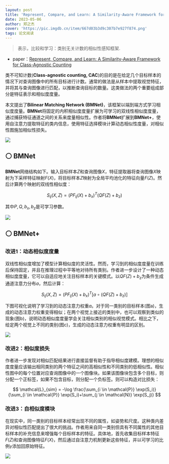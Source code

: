 ```yaml
---
layout: post
title: 'Represent, Compare, and Learn: A Similarity-Aware Framework for Class-Agnostic Counting'
date: 2023-05-06
author: 郑之杰
cover: 'https://pic.imgdb.cn/item/667d03b3d9c307b7e927f874.png'
tags: 论文阅读
---
```


> 表示，比较和学习：类别无关计数的相似性感知框架.

- paper：[Represent, Compare, and Learn: A Similarity-Aware Framework for Class-Agnostic Counting](https://arxiv.org/abs/2203.08354)

类不可知计数(**Class-agnostic counting, CAC**)的目的是在给定几个目标样本的情况下对查询图像中的所有目标进行计数。通常的做法是从样本中提取视觉特征，并将其与查询图像进行匹配，以推断查询目标的数量。这类做法的两个重要组成部分是特征表示和相似度度量。

本文提出了**Bilinear Matching Network (BMNet)**，该框架以端到端方式学习相似度度量。**BMNet**将固定的内积相似度度量扩展为可学习的双线性相似度度量，通过捕获特征通道之间的关系来度量相似性。作者将**BMNet**扩展到**BMNet+**，使用自注意力提取特征的类内信息，使用特征选择模块计算动态相似性度量，对相似性图施加相似性损失。

![](https://pic.imgdb.cn/item/667d0ca4d9c307b7e938a4fc.png)

## ⚪ BMNet

**BMNet**网络结构如下。输入目标样本$Z$和查询图像$X$，特征提取器将查询图像$X$映射为下采样特征映射$F(X)$，将目标样本$Z$映射为全局平均池化的特征向量$F(Z)$。然后计算两个映射的双线性相似度：

$$
S_{ij}(X,Z) = (PF_{ij}(X)+b_x)^T(QF(Z)+b_z)
$$

其中$P,Q,b_x,b_z$是可学习参数。

![](https://pic.imgdb.cn/item/667d0d59d9c307b7e939c89e.png)

## ⚪ BMNet+

### 改进1：动态相似度度量

双线性相似度增加了模型计算相似度的灵活性。然而，学习到的相似度度量在训练后保持固定，并且在推理过程中平等地对待所有类别。作者进一步设计了一种动态相似度度量，它可以自适应地关注目标样本的关键模式。以$QF(Z)+b_z$为条件生成通道注意力分布$a$，然后计算：

$$
S_{ij}(X,Z) = (PF_{ij}(X)+b_x)^T[a \circ (QF(Z)+b_z)]
$$

下图可视化说明了学习到的动态注意力权重$a$。对于同一类别的目标样本(图a)，生成的动态注意力权重变得相似；在两个视觉上接近的类别中，也可以观察到类似的现象(图b)，说明动态相似度度量学会关注相似类别的相似视觉模式。相比之下，给定两个视觉上不同的类别(图c)，生成的动态注意力权重有明显的区别。

![](https://pic.imgdb.cn/item/667d112ad9c307b7e941c5ce.png)

### 改进2：相似度损失

作者进一步发现对相似匹配结果进行直接监督有助于指导相似度建模。理想的相似度度量应该输出相同类别的两个特征之间的高相似性和不同类别的低相似性。相似性图中的每个位置对应查询图像中的一个图像块。如果该图像块包含多个目标，则分配一个正标签，如果不包含目标，则分配一个负标签。则可以构造对比损失：

$$
\mathcal{L}_{sim} = -\log \frac{\sum_{i \in \mathcal{P}} \exp(S_i)}{\sum_{i \in \mathcal{P}} \exp(S_i)+\sum_{j \in \mathcal{N}} \exp(S_j)}
$$

### 改进3：自相似度模块

在现实中，同一类别的目标样本经常出现不同的属性，如姿势和尺度。这种类内差异对相似性匹配提出了很大的挑战。作者用来自同一类别但具有不同属性的其他目标样本的补充信息来增强每个目标样本的特征。具体地，首先收集目标样本特征$F(Z)$和查询图像特征$F(X)$，然后通过自注意力机制更新这些特征，并以可学习的比例$γ$添加回原始特征。

![](https://pic.imgdb.cn/item/667d14ddd9c307b7e9485b0f.png)

